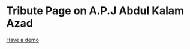 # Tribute Page on A.P.J Abdul Kalam Azad
[Have a demo](https://cheekiest-wind.000webhostapp.com/Task2/TributePage.html)